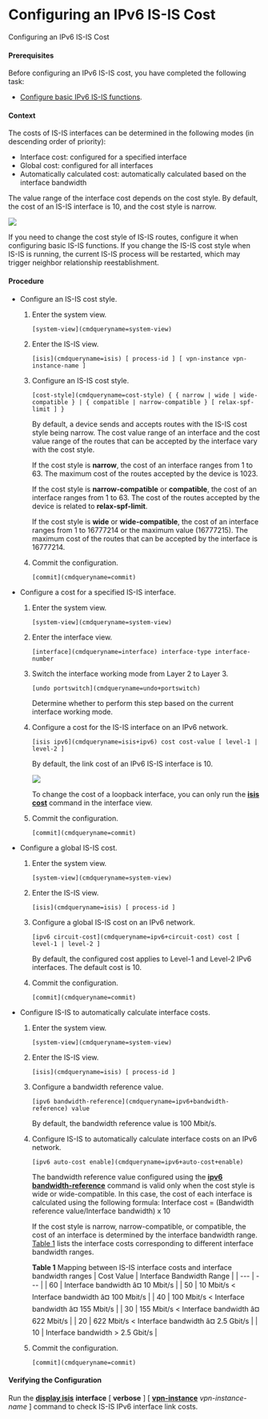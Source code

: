 Configuring an IPv6 IS-IS Cost
==============================

Configuring an IPv6 IS-IS Cost

#### Prerequisites

Before configuring an IPv6 IS-IS cost, you have completed the following task:

* [Configure basic IPv6 IS-IS functions](vrp_isis_ipv6_cfg_0011.html).

#### Context

The costs of IS-IS interfaces can be determined in the following modes (in descending order of priority):

* Interface cost: configured for a specified interface
* Global cost: configured for all interfaces
* Automatically calculated cost: automatically calculated based on the interface bandwidth

The value range of the interface cost depends on the cost style. By default, the cost of an IS-IS interface is 10, and the cost style is narrow.

![](public_sys-resources/note_3.0-en-us.png) 

If you need to change the cost style of IS-IS routes, configure it when configuring basic IS-IS functions. If you change the IS-IS cost style when IS-IS is running, the current IS-IS process will be restarted, which may trigger neighbor relationship reestablishment.



#### Procedure

* Configure an IS-IS cost style.
  1. Enter the system view.
     
     
     ```
     [system-view](cmdqueryname=system-view)
     ```
  2. Enter the IS-IS view.
     
     
     ```
     [isis](cmdqueryname=isis) [ process-id ] [ vpn-instance vpn-instance-name ]
     ```
  3. Configure an IS-IS cost style.
     
     
     ```
     [cost-style](cmdqueryname=cost-style) { { narrow | wide | wide-compatible } | { compatible | narrow-compatible } [ relax-spf-limit ] }
     ```
     
     By default, a device sends and accepts routes with the IS-IS cost style being narrow. The cost value range of an interface and the cost value range of the routes that can be accepted by the interface vary with the cost style.
     
     If the cost style is **narrow**, the cost of an interface ranges from 1 to 63. The maximum cost of the routes accepted by the device is 1023.
     
     If the cost style is **narrow-compatible** or **compatible**, the cost of an interface ranges from 1 to 63. The cost of the routes accepted by the device is related to **relax-spf-limit**.
     
     If the cost style is **wide** or **wide-compatible**, the cost of an interface ranges from 1 to 16777214 or the maximum value (16777215). The maximum cost of the routes that can be accepted by the interface is 16777214.
  4. Commit the configuration.
     
     
     ```
     [commit](cmdqueryname=commit)
     ```
* Configure a cost for a specified IS-IS interface.
  1. Enter the system view.
     
     
     ```
     [system-view](cmdqueryname=system-view)
     ```
  2. Enter the interface view.
     
     
     ```
     [interface](cmdqueryname=interface) interface-type interface-number
     ```
  3. Switch the interface working mode from Layer 2 to Layer 3.
     
     
     ```
     [undo portswitch](cmdqueryname=undo+portswitch)
     ```
     
     Determine whether to perform this step based on the current interface working mode.
  4. Configure a cost for the IS-IS interface on an IPv6 network.
     
     
     ```
     [isis ipv6](cmdqueryname=isis+ipv6) cost cost-value [ level-1 | level-2 ]
     ```
     
     By default, the link cost of an IPv6 IS-IS interface is 10.
     
     ![](public_sys-resources/note_3.0-en-us.png) 
     
     To change the cost of a loopback interface, you can only run the [**isis cost**](cmdqueryname=isis+cost) command in the interface view.
  5. Commit the configuration.
     
     
     ```
     [commit](cmdqueryname=commit)
     ```
* Configure a global IS-IS cost.
  1. Enter the system view.
     
     
     ```
     [system-view](cmdqueryname=system-view)
     ```
  2. Enter the IS-IS view.
     
     
     ```
     [isis](cmdqueryname=isis) [ process-id ]
     ```
  3. Configure a global IS-IS cost on an IPv6 network.
     
     
     ```
     [ipv6 circuit-cost](cmdqueryname=ipv6+circuit-cost) cost [ level-1 | level-2 ]
     ```
     
     By default, the configured cost applies to Level-1 and Level-2 IPv6 interfaces. The default cost is 10.
  4. Commit the configuration.
     
     
     ```
     [commit](cmdqueryname=commit)
     ```
* Configure IS-IS to automatically calculate interface costs.
  1. Enter the system view.
     
     
     ```
     [system-view](cmdqueryname=system-view)
     ```
  2. Enter the IS-IS view.
     
     
     ```
     [isis](cmdqueryname=isis) [ process-id ]
     ```
  3. Configure a bandwidth reference value.
     
     
     ```
     [ipv6 bandwidth-reference](cmdqueryname=ipv6+bandwidth-reference) value
     ```
     
     By default, the bandwidth reference value is 100 Mbit/s.
  4. Configure IS-IS to automatically calculate interface costs on an IPv6 network.
     
     
     ```
     [ipv6 auto-cost enable](cmdqueryname=ipv6+auto-cost+enable)
     ```
     
     The bandwidth reference value configured using the [**ipv6 bandwidth-reference**](cmdqueryname=ipv6+bandwidth-reference) command is valid only when the cost style is wide or wide-compatible. In this case, the cost of each interface is calculated using the following formula: Interface cost = (Bandwidth reference value/Interface bandwidth) x 10
     
     If the cost style is narrow, narrow-compatible, or compatible, the cost of an interface is determined by the interface bandwidth range. [Table 1](#EN-US_TASK_0000001130622626__tab_dc_cfg_isisv4_001601) lists the interface costs corresponding to different interface bandwidth ranges.
     
     **Table 1** Mapping between IS-IS interface costs and interface bandwidth ranges
     | Cost Value | Interface Bandwidth Range |
     | --- | --- |
     | 60 | Interface bandwidth â¤ 10 Mbit/s |
     | 50 | 10 Mbit/s < Interface bandwidth â¤ 100 Mbit/s |
     | 40 | 100 Mbit/s < Interface bandwidth â¤ 155 Mbit/s |
     | 30 | 155 Mbit/s < Interface bandwidth â¤ 622 Mbit/s |
     | 20 | 622 Mbit/s < Interface bandwidth â¤ 2.5 Gbit/s |
     | 10 | Interface bandwidth > 2.5 Gbit/s |
  5. Commit the configuration.
     
     
     ```
     [commit](cmdqueryname=commit)
     ```

#### Verifying the Configuration

Run the [**display isis**](cmdqueryname=display+isis) **interface** [ **verbose** ] [ [**vpn-instance**](cmdqueryname=vpn-instance) *vpn-instance-name* ] command to check IS-IS IPv6 interface link costs.